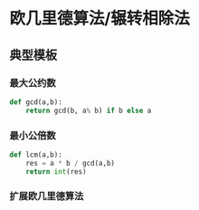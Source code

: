 # 欧几里德算法/辗转相除法

## 典型模板

### 最大公约数

```python
def gcd(a,b):
	return gcd(b, a% b) if b else a
```

### 最小公倍数
```python
def lcm(a,b):
	res = a * b / gcd(a,b)
    return int(res)
```

### 扩展欧几里德算法

